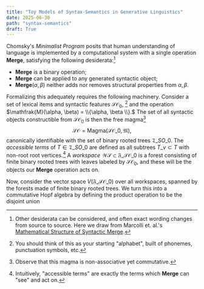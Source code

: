 ```yaml
---
title: "Toy Models of Syntax-Semantics in Generative Linguistics"
date: 2025-06-30
path: "syntax-semantics"
draft: True
---
```


<!-- Recently, [Matilde Marcolli](https://www.its.caltech.edu/~matilde/), [Robert Berwick](https://idss.mit.edu/staff/robert-c-berwick/), and [Noam Chomsky](https://en.wikipedia.org/wiki/Noam_Chomsky) published a [series](https://www.its.caltech.edu/~matilde/2311.06189v1.pdf) [of](https://www.its.caltech.edu/~matilde/2306.10270.pdf) [papers](https://arxiv.org/pdf/2305.18278.pdf) formalising Chomsky's models of generative linguistics in the language of Hopf algebras and renormalization.[^1] I think this is really cool! In particular, applying renormalization techniques to more "computational" settings to extract semantically meaningful information is a really interesting frame to consider, especially when your underlying notion of "syntactics" is so broad.

In what follows, I'd like to talk about their formalisms and toy models, why they're interesting to me, and why they might be interesting in other cases that I care about. 

<h2>Formalisms</h2>

The core thesis of Chomsky's Minimalist Program is that all syntactic structure can be described simply via the application of one simple operation called **Merge**. 

Take some alphabet $\mathcal{SO}_0.$ This is your set of "lexical features and semantic objects" (your set of "punctuation & words", essentially). Then consider the set of all binary trees with leaves in $\mathcal{SO}_0$ that are 


[^1]: A book condensing the material in these papers is forthcoming! -->

Chomsky's *Minimalist Program* posits that human understanding of language is implemented by a computational system with a single operation **Merge**, satisfying the following desiderata:[^1]

- **Merge** is a binary operation;
- **Merge** can be applied to any generated syntactic object;
- **Merge**$(\alpha, \beta)$ neither adds nor removes structural properties from $\alpha, \beta.$

Formalizing this adequately requires the following machinery. Consider a set of lexical items and syntactic features $\mathcal{SO}_0,$ [^2] and the operation $\mathfrak{M}(\alpha, \beta) = \\{\alpha, \beta \\}.$ The set of all syntactic objects constructible from $\mathcal{SO}_0$ is then the free magma[^3]  $$\mathcal{SO} = \text{Magma}(\mathcal{SO}\_0, \mathfrak{M}),$$
canonically identifiable with the set of binary rooted trees $\mathfrak{T}\_{SO\_0}$. The *accessible terms* of $T \in \mathfrak{T}\_{SO\_0}$ are defined as all subtrees $T\_v \subset T$ with non-root root vertices.[^5] A *workspace* $\mathcal{WS} \subset \mathfrak{F}\_{\mathcal{SO}\_0}$ is a forest consisting of finite binary rooted trees with leaves labeled by $\mathcal{SO}_0,$ and these will be the objects our **Merge** operation acts on.

Now, consider the vector space $V(\mathfrak{F}\_{\mathcal{SO}\_0})$ over all workspaces, spanned by the forests made of finite binary rooted trees. We turn this into a commutative Hopf algebra by defining the product operation to be the disjoint union 






[^1]: Other desiderata can be considered, and often exact wording changes from source to source. Here we draw from Marcolli et. al.'s [Mathematical Structure of Syntactic Merge](http://arxiv.org/abs/2305.18278). 

[^2]: You should think of this as your starting "alphabet", built of phonemes, punctuation symbols, etc. 

[^3]: Observe that this magma is non-associative yet commutative. 

[^4]: If $\mathcal{SO}_0$ is your alphabet, then this is the set of all possible building blocks for your language built on $\mathcal{SO}_0.$ 

[^5]: Intuitively, "accessible terms" are exactly the terms which **Merge** can "see" and act on. 

[^6]: So $\mathfrak{F}\_{\mathcal{SO}\_0}$

